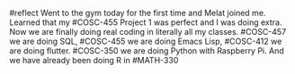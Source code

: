 #reflect 
Went to the gym today for the first time and Melat joined me. Learned that my #COSC-455 Project 1 was perfect and I was doing extra. Now we are finally doing real coding in literally all my classes. #COSC-457 we are doing SQL, #COSC-455 we are doing Emacs Lisp, #COSC-412 we are doing flutter. #COSC-350 we are doing Python with Raspberry Pi. And we have already been doing R in #MATH-330 


